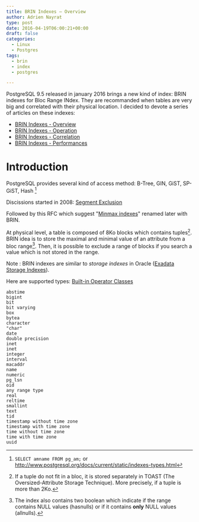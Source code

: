 ```yaml
---
title: BRIN Indexes – Overview
author: Adrien Nayrat
type: post
date: 2016-04-19T06:00:21+00:00
draft: false
categories:
  - Linux
  - Postgres
tags:
  - brin
  - index
  - postgres

---
```

PostgreSQL 9.5 released in january 2016 brings a new kind of index: BRIN indexes for Bloc Range INdex. They are recommanded when tables are very big and correlated with their physical location. I decided to devote a series of articles on these indexes:


  * [BRIN Indexes - Overview][1]
  * [BRIN Indexes - Operation][2]
  * [BRIN Indexes - Correlation][3]
  * [BRIN Indexes - Performances][4]

<!--more-->

# Introduction

PostgreSQL provides several kind of access method: B-Tree, GIN, GiST, SP-GiST, Hash [^8]

Discissions started in 2008: [Segment Exclusion](http://www.postgresql.org/message-id/1199296574.7260.149.camel@ebony.site)

Followed by this RFC which suggest "[Minmax indexes](https://www.postgresql.org/message-id/20130614222805.GZ5491@eldon.alvh.no-ip.org)" renamed later with BRIN.

At physical level, a table is composed of 8Ko blocks which contains tuples[^9]. BRIN idea is to store the maximal and minimal value of an attribute from a bloc range[^10]. Then, it is possible to exclude a range of blocks if you  search a value which is not stored in the range.



Note : BRIN indexes are similar to _storage indexes_  in Oracle ([Exadata Storage Indexes][7]).

Here are supported types: [Built-in Operator Classes](http://www.postgresql.org/docs/current/static/brin-builtin-opclasses.html#BRIN-BUILTIN-OPCLASSES-TABLE)

```
abstime
bigint
bit
bit varying
box
bytea
character
"char"
date
double precision
inet
inet
integer
interval
macaddr
name
numeric
pg_lsn
oid
any range type
real
reltime
smallint
text
tid
timestamp without time zone
timestamp with time zone
time without time zone
time with time zone
uuid
```


 [1]: https://blog.anayrat.info/en/2016/04/19/brin-indexes-overview/
 [2]: https://blog.anayrat.info/en/2016/04/20/brin-indexes-operation/
 [3]: https://blog.anayrat.info/en/2016/04/20/brin-indexes-correlation/
 [4]: https://blog.anayrat.info/en/2016/04/21/brin-indexes-performances/
 [7]: https://en.wikipedia.org/wiki/Block_Range_Index#Exadata_Storage_Indexe

[^8]: `SELECT amname FROM pg_am;` or <http://www.postgresql.org/docs/current/static/indexes-types.html>
[^9]: If a tuple do not fit in a bloc, it is stored separately in TOAST (The Oversized-Attribute Storage Technique). More precisely, if a tuple is more than 2Ko.
[^10]: The index also contains two boolean which indicate if the range contains NULL values (hasnulls) or if it contains **only** NULL values (allnulls).

